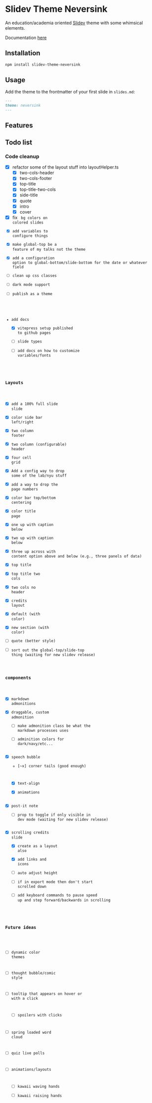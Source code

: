 # Slidev Theme Neversink

An education/academia oriented [Slidev](https://sli.dev/) theme with some whimsical elements.

Documentation [here](https://gureckis.github.io/slidev-theme-neversink/)

## Installation

```bash
npm install slidev-theme-neversink
```

## Usage

Add the theme to the frontmatter of your first slide in `slides.md`:

```md
---
theme: neversink
---
```

## Features

## Todo list

### Code cleanup

- [x] refactor some of the layout stuff into layoutHelper.ts
  - [x] two-cols-header
  - [x] two-cols-footer
  - [x] top-title
  - [x] top-title-two-cols
  - [x] side-title
  - [x] quote
  - [x] intro
  - [x] cover
- [x] fix <code> bg colors on colored slides
- [x] add variables to configure things
- [x] make global-top be a feature of my talks not the theme
- [x] add a configuration option to global-bottom/slide-bottom for the date or whatever field
- [ ] clean up css classes
- [ ] dark mode support
- [ ] publish as a theme
- add docs
  - [x] vitepress setup published to github pages
  - [ ] slide types
  - [ ] add docs on how to customize variables/fonts

### Layouts

- [x] add a 100% full slide slide
- [x] color side bar left/right
- [x] two column footer
- [x] two column (configurable) header
- [x] four cell grid
- [x] Add a config way to drop some of the lab/nyu stuff
- [x] add a way to drop the page numbers
- [x] color bar top/bottom centering
- [x] color title page
- [x] one up with caption below
- [x] two up with caption below
- [x] three up across with content option above and below (e.g., three panels of data)
- [x] top title
- [x] top title two cols
- [x] two cols no header
- [x] credits layout
- [x] default (with color)
- [x] new section (with color)
- [ ] quote (better style)
- [ ] sort out the global-top/slide-top thing (waiting for new slidev release)

### components

- [x] markdown admonitions
- [x] draggable, custom admonition
  - [ ] make admonition class be what the markdown processes uses
  - [ ] adminition colors for dark/navy/etc...
- [x] speech bubble
  - [~x] corner tails (good enough)
  - [x] text-align
  - [x] animations
- [x] post-it note
  - [ ] prop to toggle if only visible in dev mode (waiting for new slidev release)
- [x] scrolling credits slide
  - [x] create as a layout also
  - [x] add links and icons
  - [ ] auto adjust height
  - [ ] if in export mode then don't start scrolled down
  - [ ] add keyboard commands to pause speed up and step forward/backwards in scrolling

### Future ideas

- [ ] dynamic color themes
- [ ] thought bubble/comic style
- [ ] tooltip that appears on hover or with a click
  - [ ] spoilers with clicks
- [ ] spring loaded word cloud
- [ ] quiz live polls

- [ ] animations/layouts
  - [ ] kawaii waving hands
  - [ ] kawaii raising hands
